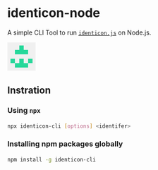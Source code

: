 # identicon-node

A simple CLI Tool to run [`identicon.js`][identicon.js] on Node.js.

![icon.png](/icon.png)

## Instration

### Using `npx`

```sh
npx identicon-cli [options] <identifer>
```

### Installing npm packages globally

```sh
npm install -g identicon-cli
```

[identicon.js]: https://www.npmjs.com/package/identicon.js
